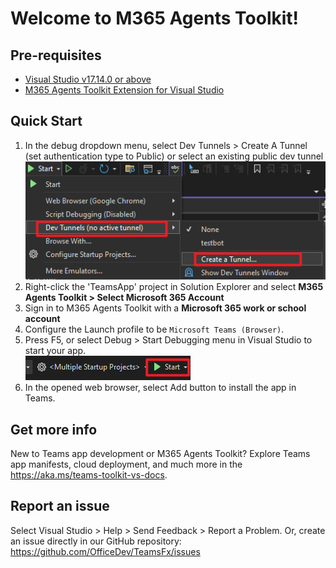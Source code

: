 # Welcome to M365 Agents Toolkit!

## Pre-requisites

- [Visual Studio v17.14.0 or above](https://visualstudio.microsoft.com/vs/)
- [M365 Agents Toolkit Extension for Visual Studio](https://learn.microsoft.com/en-us/microsoftteams/platform/toolkit/toolkit-v4/install-teams-toolkit-vs)

## Quick Start

1. In the debug dropdown menu, select Dev Tunnels > Create A Tunnel (set authentication type to Public) or select an existing public dev tunnel
</br>![image](https://raw.githubusercontent.com/OfficeDev/TeamsFx/dev/docs/images/visualstudio/debug/create-devtunnel-button.png)
2. Right-click the 'TeamsApp' project in Solution Explorer and select **M365 Agents Toolkit > Select Microsoft 365 Account**
3. Sign in to M365 Agents Toolkit with a **Microsoft 365 work or school account**
4. Configure the Launch profile to be `Microsoft Teams (Browser)`.
5. Press F5, or select Debug > Start Debugging menu in Visual Studio to start your app.
</br>![image](https://raw.githubusercontent.com/OfficeDev/TeamsFx/dev/docs/images/visualstudio/debug/debug-button.png)
5. In the opened web browser, select Add button to install the app in Teams.


## Get more info

New to Teams app development or M365 Agents Toolkit? Explore Teams app manifests, cloud deployment, and much more in the https://aka.ms/teams-toolkit-vs-docs.

## Report an issue

Select Visual Studio > Help > Send Feedback > Report a Problem. 
Or, create an issue directly in our GitHub repository:
https://github.com/OfficeDev/TeamsFx/issues
